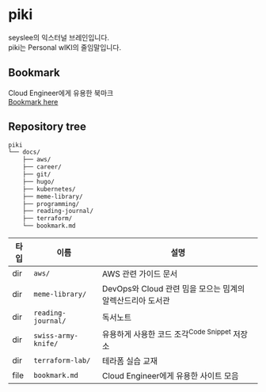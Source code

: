 # piki

seyslee의 익스터널 브레인입니다.  
piki는 Personal wIKI의 줄임말입니다.

## Bookmark

Cloud Engineer에게 유용한 북마크  
[Bookmark here](./docs/bookmark.md)

## Repository tree

```bash
piki
└── docs/
    ├── aws/
    ├── career/
    ├── git/
    ├── hugo/
    ├── kubernetes/
    ├── meme-library/
    ├── programming/
    ├── reading-journal/
    ├── terraform/
    └── bookmark.md
```

| 타입  | 이름                 | 설명              |
|------|---------------------|------------------|
| dir  | `aws/`              | AWS 관련 가이드 문서 |
| dir  | `meme-library/`     | DevOps와 Cloud 관련 밈을 모으는 밈계의 알렉산드리아 도서관 |
| dir  | `reading-journal/`  | 독서노트           |
| dir  | `swiss-army-knife/` | 유용하게 사용한 코드 조각<sup>Code Snippet</sup> 저장소 |
| dir  | `terraform-lab/`    | 테라폼 실습 교재    |
| file | `bookmark.md`       | Cloud Engineer에게 유용한 사이트 모음 |
